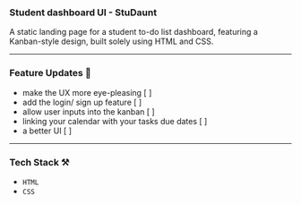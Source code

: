 ### Student dashboard UI - StuDaunt
A static landing page for a student to-do list dashboard, featuring a Kanban-style design, built solely using HTML and CSS.

---

### Feature Updates 🚧
- make the UX more eye-pleasing [ ]
- add the login/ sign up feature [ ]
- allow user inputs into the kanban [ ]
- linking your calendar with your tasks due dates [ ]
- a better UI [ ]

---

### Tech Stack ⚒️
- `HTML`
- `CSS`
